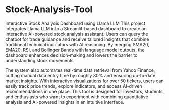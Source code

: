 # Stock-Analysis-Tool
Interactive Stock Analysis Dashboard using Llama LLM
This project integrates Llama LLM into a Streamlit-based dashboard to create an interactive AI-powered stock analysis assistant. Users can query the chatbot for trade guidance and receive tailored insights that combine traditional technical indicators with AI reasoning. By merging SMA20, EMA20, RSI, and Bollinger Bands with language model outputs, the dashboard enhances decision-making and lowers the barrier to understanding stock movements.

The system also automates real-time data retrieval from Yahoo Finance, cutting manual data entry time by roughly 80% and ensuring up-to-date market insights. With interactive visualizations for over 50 tickers, users can easily track price trends, explore indicators, and access AI-driven recommendations in one place. This tool is designed for investors, students, and enthusiasts who want to experiment with combining quantitative analysis and AI-powered insights in an intuitive interface.
